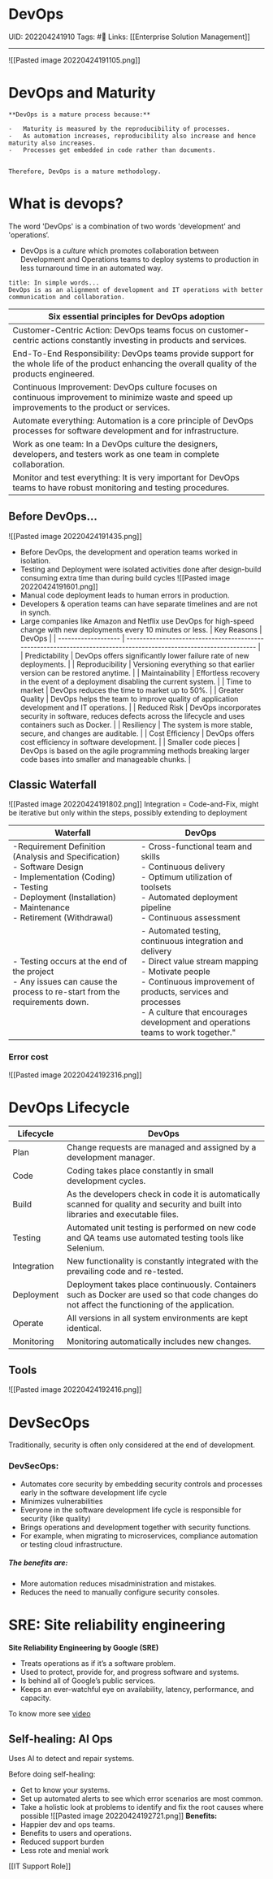 # DevOps
UID: 202204241910
Tags: #🌱 
Links: [[Enterprise Solution Management]]

----
![[Pasted image 20220424191105.png]]
# DevOps and Maturity
```ad-info
**DevOps is a mature process because:**

-   Maturity is measured by the reproducibility of processes. 
-   As automation increases, reproducibility also increase and hence maturity also increases. 
-   Processes get embedded in code rather than documents.

  
Therefore, DevOps is a mature methodology.
```
# What is devops?
The word 'DevOps' is a combination of two words 'development' and 'operations‘.
- DevOps is a *culture* which promotes collaboration between Development and Operations teams to deploy systems to production in less turnaround time in an automated way.
```ad-abstract
title: In simple words...
DevOps is as an alignment of development and IT operations with better communication and collaboration.
```
| Six essential principles for DevOps adoption                                                                                                        |
| --------------------------------- |
| Customer-Centric Action: DevOps teams focus on customer-centric actions constantly investing in products and services. |
| End-To-End Responsibility: DevOps teams provide support for the whole life of the product enhancing the overall quality of the products engineered. |
| Continuous Improvement: DevOps culture focuses on continuous improvement to minimize waste and speed up improvements to the product or services.    |
| Automate everything: Automation is a core principle of DevOps processes for software development and for infrastructure. |
| Work as one team: In a DevOps culture the designers, developers, and testers work as one team in complete collaboration. |
| Monitor and test everything: It is very important for DevOps teams to have robust monitoring and testing procedures. |

## Before DevOps...
![[Pasted image 20220424191435.png]]
- Before DevOps, the development and operation teams worked in isolation.
- Testing and Deployment were isolated activities done after design-build consuming extra time than during build cycles 
![[Pasted image 20220424191601.png]]
- Manual code deployment leads to human errors in production.
- Developers & operation teams can have separate timelines and are not in synch.
- Large companies like Amazon and Netflix use DevOps for high-speed change with new deployments every 10 minutes or less.
| Key Reasons         | DevOps                                                                                                             |
| ------------------- | ------------------------------------------------------------------------------------------------------------------ |
| Predictability      | DevOps offers significantly lower failure rate of new deployments.                                                 |
| Reproducibility     | Versioning everything so that earlier version can be restored anytime.                                             |
| Maintainability     | Effortless recovery in the event of a deployment disabling the current system.                                     |
| Time to market      | DevOps reduces the time to market up to 50%.                                                                       |
| Greater Quality     | DevOps helps the team to improve quality of application development and IT operations.                             |
| Reduced Risk        | DevOps incorporates security in software, reduces defects across the lifecycle and uses containers such as Docker. |
| Resiliency          | The system is more stable, secure, and changes are auditable.                                                      |
| Cost Efficiency     | DevOps offers cost efficiency in software development.                                                             |
| Smaller code pieces | DevOps is based on the agile programming methods breaking larger code bases into smaller and manageable chunks.    |
## Classic Waterfall
![[Pasted image 20220424191802.png]]
Integration = Code-and-Fix, might be iterative but only within the steps, possibly extending to deployment

| Waterfall                                                                                                                                                                                              | DevOps                                                                                                                                                                                                                                                                |
| ------------------------------------------------------------------------------------------------------------------------------------------------------------------------------------------------------ | --------------------------------------------------------------------------------------------------------------------------------------------------------------------------------------------------------------------------------------------------------------------- |
| -Requirement Definition (Analysis and Specification)<br/>- Software Design<br/>- Implementation (Coding)<br/>- Testing<br/>- Deployment (Installation)<br/>- Maintenance<br/>- Retirement (Withdrawal) | - Cross-functional team and skills <br/>- Continuous delivery<br/>- Optimum utilization of toolsets<br/>- Automated deployment pipeline<br/>- Continuous assessment                                                                                                   |
| - Testing occurs at the end of the project<br/>- Any issues can cause the process to re-start from the requirements down.                                                                              | - Automated testing, continuous integration and delivery<br/>- Direct value stream mapping<br/>- Motivate people<br/>- Continuous improvement of products, services and processes<br/>- A culture that encourages development and operations teams to work together." |

### Error cost
![[Pasted image 20220424192316.png]]

# DevOps Lifecycle
|Lifecycle|DevOps|
|---|----|
|Plan|Change requests are managed and assigned by a development manager.|
|Code|Coding takes place constantly in small development cycles.|
|Build|As the developers check in code it is automatically scanned for quality and security and built into libraries and executable files.|
|Testing|Automated unit testing is performed on new code and QA teams use automated testing tools like Selenium.|
|Integration|New functionality is constantly integrated with the prevailing code and re-tested.|
|Deployment|Deployment takes place continuously. Containers such as Docker are used so that code changes do not affect the functioning of the application.|
|Operate|All versions in all system environments are kept identical.|
|Monitoring|Monitoring automatically includes new changes.|

## Tools
![[Pasted image 20220424192416.png]]
# DevSecOps
Traditionally, security is often only considered at the end of development. 
### DevSecOps:
- Automates core security by embedding security controls and processes early in the software development life cycle
- Minimizes vulnerabilities 
- Everyone in the software development life cycle is responsible for security (like quality)
- Brings operations and development together with security functions. 
- For example, when migrating to microservices, compliance automation or testing cloud infrastructure.

##### The benefits are: 
- More automation reduces misadministration and mistakes.
- Reduces the need to manually configure security consoles.

# SRE: Site reliability engineering
**Site Reliability Engineering by Google (SRE)**
-   Treats operations as if it’s a software problem. 
-   Used to protect, provide for, and progress software and systems.
-   Is behind all of Google’s public services.
-   Keeps an ever-watchful eye on availability, latency, performance, and capacity. 

To know more see [video](https://youtu.be/bwt6TZjefGM)
## Self-healing: AI Ops
Uses AI to detect and repair systems.

Before doing self-healing:
-   Get to know your systems. 
-   Set up automated alerts to see which error scenarios are most common.
-   Take a holistic look at problems to identify and fix the root causes where possible ![[Pasted image 20220424192721.png]]
**Benefits:**
-   Happier dev and ops teams. 
-   Benefits to users and operations. 
-   Reduced support burden
-   Less rote and menial work

[[IT Support Role]]